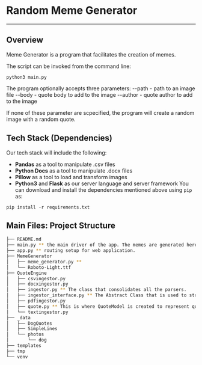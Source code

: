 # Random Meme Generator
-----
## Overview
Meme Generator is a program that facilitates the creation of memes.

The script can be invoked from the command line:
```
python3 main.py 
```

The program optionally accepts three parameters:
--path - path to an image file
--body - quote body to add to the image
--author - quote author to add to the image

If none of these parameter are scpecified, the program will create a random image with a random quote.

## Tech Stack (Dependencies)
Our tech stack will include the following:
 * **Pandas** as a tool to manipulate .csv files
 * **Python Docs** as a tool to manipulate .docx files
 * **Pillow** as a tool to load and transform images
 * **Python3** and **Flask** as our server language and server framework
You can download and install the dependencies mentioned above using `pip` as:

```
pip install -r requirements.txt
```

## Main Files: Project Structure
```sh
├── README.md
├── main.py ** the main driver of the app. The memes are generated here.
├── app.py ** routing setup for web application.
├── MemeGenerator
│   ├── meme_generator.py **
│   └── Roboto-Light.ttf
├── QuoteEngine
│   ├── csvingestor.py
│   ├── docxingestor.py
│   ├── ingestor.py ** The class that consolidates all the parsers.
│   ├── ingestor_interface.py ** The Abstract Class that is used to structure individual parsers.
│   ├── pdfingestor.py
│   ├── quote.py ** This is where QuoteModel is created to represent quotes.
│   └── textingestor.py
├── _data
│   ├── DogQuotes
│   ├── SimpleLines
│   └── photos
│       └── dog
├── templates
├── tmp
└── venv
```
